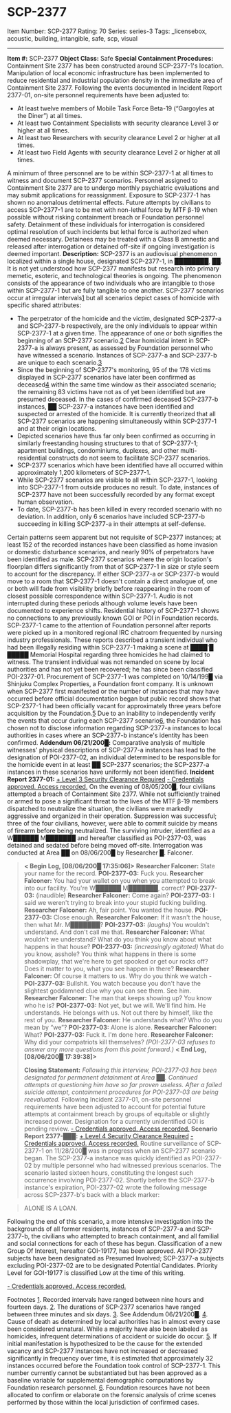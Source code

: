 # SCP-2377
Item Number: SCP-2377
Rating: 70
Series: series-3
Tags: _licensebox, acoustic, building, intangible, safe, scp, visual

---

**Item #:** SCP-2377
**Object Class:** Safe
**Special Containment Procedures:** Containment Site 2377 has been constructed around SCP-2377-1's location. Manipulation of local economic infrastructure has been implemented to reduce residential and industrial population density in the immediate area of Containment Site 2377. Following the events documented in Incident Report 2377-01, on-site personnel requirements have been adjusted to:
  * At least twelve members of Mobile Task Force Beta-19 (“Gargoyles at the Diner”) at all times.
  * At least two Containment Specialists with security clearance Level 3 or higher at all times.
  * At least two Researchers with security clearance Level 2 or higher at all times.
  * At least two Field Agents with security clearance Level 2 or higher at all times.

A minimum of three personnel are to be within SCP-2377-1 at all times to witness and document SCP-2377 scenarios. Personnel assigned to Containment Site 2377 are to undergo monthly psychiatric evaluations and may submit applications for reassignment. Exposure to SCP-2377-1 has shown no anomalous detrimental effects.
Future attempts by civilians to access SCP-2377-1 are to be met with non-lethal force by MTF β-19 when possible without risking containment breach or Foundation personnel safety. Detainment of these individuals for interrogation is considered optimal resolution of such incidents but lethal force is authorized when deemed necessary. Detainees may be treated with a Class B amnestic and released after interrogation or detained off-site if ongoing investigation is deemed important.
**Description:** SCP-2377 is an audiovisual phenomenon localized within a single house, designated SCP-2377-1, in ████████, ██. It is not yet understood how SCP-2377 manifests but research into primary memetic, esoteric, and technological theories is ongoing. The phenomenon consists of the appearance of two individuals who are intangible to those within SCP-2377-1 but are fully tangible to one another. SCP-2377 scenarios occur at irregular intervals[1](javascript:;) but all scenarios depict cases of homicide with specific shared attributes:
  * The perpetrator of the homicide and the victim, designated SCP-2377-a and SCP-2377-b respectively, are the only individuals to appear within SCP-2377-1 at a given time. The appearance of one or both signifies the beginning of an SCP-2377 scenario.[2](javascript:;) Clear homicidal intent in SCP-2377-a is always present, as assessed by Foundation personnel who have witnessed a scenario. Instances of SCP-2377-a and SCP-2377-b are unique to each scenario.[3](javascript:;)
  * Since the beginning of SCP-2377's monitoring, 95 of the 178 victims displayed in SCP-2377 scenarios have later been confirmed as deceased[4](javascript:;) within the same time window as their associated scenario; the remaining 83 victims have not as of yet been identified but are presumed deceased. In the cases of confirmed deceased SCP-2377-b instances, ██ SCP-2377-a instances have been identified and suspected or arrested of the homicide. It is currently theorized that all SCP-2377 scenarios are happening simultaneously within SCP-2377-1 and at their origin locations.
  * Depicted scenarios have thus far only been confirmed as occurring in similarly freestanding housing structures to that of SCP-2377-1; apartment buildings, condominiums, duplexes, and other multi-residential constructs do not seem to facilitate SCP-2377 scenarios.
  * SCP-2377 scenarios which have been identified have all occurred within approximately 1,200 kilometers of SCP-2377-1.
  * While SCP-2377 scenarios are visible to all within SCP-2377-1, looking into SCP-2377-1 from outside produces no result. To date, instances of SCP-2377 have not been successfully recorded by any format except human observation.
  * To date, SCP-2377-b has been killed in every recorded scenario with no deviation. In addition, only 6 scenarios have included SCP-2377-b succeeding in killing SCP-2377-a in their attempts at self-defense.

Certain patterns seem apparent but not requisite of SCP-2377 instances; at least 152 of the recorded instances have been classified as home invasion or domestic disturbance scenarios, and nearly 90% of perpetrators have been identified as male. SCP-2377 scenarios where the origin location's floorplan differs significantly from that of SCP-2377-1 in size or style seem to account for the discrepancy. If either SCP-2377-a or SCP-2377-b would move to a room that SCP-2377-1 doesn't contain a direct analogue of, one or both will fade from visibility briefly before reappearing in the room of closest possible correspondence within SCP-2377-1. Audio is not interrupted during these periods although volume levels have been documented to experience shifts.
Residential history of SCP-2377-1 shows no connections to any previously known GOI or POI in Foundation records. SCP-2377-1 came to the attention of Foundation personnel after reports were picked up in a monitored regional IRC chatroom frequented by nursing industry professionals. These reports described a transient individual who had been illegally residing within SCP-2377-1 making a scene at ████'█ █████ Memorial Hospital regarding three homicides he had claimed to witness. The transient individual was not remanded on scene by local authorities and has not yet been recovered; he has since been classified POI-2377-01. Procurement of SCP-2377-1 was completed on 10/14/199█ via Shinjuku Complex Properties, a Foundation front company. It is unknown when SCP-2377 first manifested or the number of instances that may have occurred before official documentation began but public record shows that SCP-2377-1 had been officially vacant for approximately three years before acquisition by the Foundation.[5](javascript:;)
Due to an inability to independently verify the events that occur during each SCP-2377 scenario[6](javascript:;), the Foundation has chosen not to disclose information regarding SCP-2377-a instances to local authorities in cases where an SCP-2377-b instance's identity has been confirmed.
**Addendum 06/21/200█:** Comparative analysis of multiple witnesses' physical descriptions of SCP-2377-a instances has lead to the designation of POI-2377-02, an individual determined to be responsible for the homicide event in at least ██ SCP-2377 scenarios; the SCP-2377-a instances in these scenarios have uniformly not been identified.
**Incident Report 2377-01:**
[\+ Level 3 Security Clearance Required](javascript:;)
[\- Credentials approved. Access recorded.](javascript:;)
On the evening of 08/05/200█, four civilians attempted a breach of Containment Site 2377. While not sufficiently trained or armed to pose a significant threat to the lives of the MTF β-19 members dispatched to neutralize the situation, the civilians were markedly aggressive and organized in their operation. Suppression was successful; three of the four civilians, however, were able to commit suicide by means of firearm before being neutralized. The surviving intruder, identified as a W██████ M███████ and hereafter classified as POI-2377-03, was detained and sedated before being moved off-site. Interrogation was conducted at Area ██ on 08/06/200█ by Researcher █. Falconer.
> **< Begin Log, [08/06/200█ 17:35:06]>**
> **Researcher Falconer:** State your name for the record.
> **POI-2377-03:** Fuck you.
> **Researcher Falconer:** You had your wallet on you when you attempted to break into our facility. You're W██████ M███████, correct?
> **POI-2377-03:** (inaudible)
> **Researcher Falconer:** Come again?
> **POI-2377-03:** I said we weren't trying to break into your stupid fucking building.
> **Researcher Falconer:** Ah, fair point. You wanted the house.
> **POI-2377-03:** Close enough.
> **Researcher Falconer:** If it wasn't the house, then what Mr. M███████?
> **POI-2377-03:** _(laughs)_ You wouldn't understand. And don't call me that.
> **Researcher Falconer:** What wouldn't we understand? What do you think you know about what happens in that house?
> **POI-2377-03:** _(increasingly agitated)_ What do you know, asshole? You think what happens in there is some shadowplay, that we're here to get spooked or get our rocks off? Does it matter to you, what you see happen in there?
> **Researcher Falconer:** Of course it matters to us. Why do you think we watch -
> **POI-2377-03:** Bullshit. You watch because you don't have the slightest goddamned clue why you can see them. See him.
> **Researcher Falconer:** The man that keeps showing up? You know who he is?
> **POI-2377-03:** Not yet, but we will. We'll find him. He understands. He belongs with us. Not out there by himself, like the rest of you.
> **Researcher Falconer:** He understands what? Who do you mean by “we”?
> **POI-2377-03:** Alone is alone.
> **Researcher Falconer:** What?
> **POI-2377-03:** Fuck it. I'm done here.
> **Researcher Falconer:** Why did your compatriots kill themselves?
> _(POI-2377-03 refuses to answer any more questions from this point forward.)_
> **< End Log, [08/06/200█ 17:39:38]>**  
>    
>  **Closing Statement:** _Following this interview, POI-2377-03 has been designated for permanent detainment at Area ██. Continued attempts at questioning him have so far proven useless. After a failed suicide attempt, containment procedures for POI-2377-03 are being reevaluated._
Following Incident 2377-01, on-site personnel requirements have been adjusted to account for potential future attempts at containment breach by groups of equitable or slightly increased power. Designation for a currently unidentified GOI is pending review.
[\- Credentials approved. Access recorded.](javascript:;)
**Scenario Report 2377-███:**
[\+ Level 4 Security Clearance Required](javascript:;)
[\- Credentials approved. Access recorded.](javascript:;)
Routine surveillance of SCP-2377-1 on 11/28/200█ was in progress when an SCP-2377 scenario began. The SCP-2377-a instance was quickly identified as POI-2377-02 by multiple personnel who had witnessed previous scenarios. The scenario lasted sixteen hours, constituting the longest such occurrence involving POI-2377-02. Shortly before the SCP-2377-b instance's expiration, POI-2377-02 wrote the following message across SCP-2377-b's back with a black marker:  

> ALONE IS A LOAN.
  
Following the end of this scenario, a more intensive investigation into the backgrounds of all former residents, instances of SCP-2377-a and SCP-2377-b, the civilians who attempted to breach containment, and all familial and social connections for each of these has begun. Classification of a new Group Of Interest, hereafter GOI-19177, has been approved. All POI-2377 subjects have been designated as Presumed Involved; SCP-2377-a subjects excluding POI-2377-02 are to be designated Potential Candidates. Priority Level for GOI-19177 is classified Low at the time of this writing.  
  

[\- Credentials approved. Access recorded.](javascript:;)
  

Footnotes
[1](javascript:;). Recorded intervals have ranged between nine hours and fourteen days.
[2](javascript:;). The durations of SCP-2377 scenarios have ranged between three minutes and six days.
[3](javascript:;). See Addendum 06/21/200█.
[4](javascript:;). Cause of death as determined by local authorities has in almost every case been considered unnatural. While a majority have also been labeled as homicides, infrequent determinations of accident or suicide do occur.
[5](javascript:;). If initial manifestation is hypothesized to be the cause for the extended vacancy and SCP-2377 instances have not increased or decreased significantly in frequency over time, it is estimated that approximately 32 instances occurred before the Foundation took control of SCP-2377-1. This number currently cannot be substantiated but has been approved as a baseline variable for supplemental demographic computations by Foundation research personnel.
[6](javascript:;). Foundation resources have not been allocated to confirm or elaborate on the forensic analysis of crime scenes performed by those within the local jurisdiction of confirmed cases.